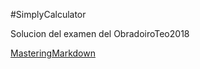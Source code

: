 #SimplyCalculator

Solucion del examen del ObradoiroTeo2018

[MasteringMarkdown](https://guides.github.com/features/mastering-markdown/)
